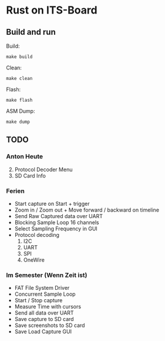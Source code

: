 # Rust on ITS-Board

## Build and run

Build:

`make build`

Clean:

`make clean`

Flash:

`make flash`

ASM Dump:

`make dump`

## TODO

### Anton Heute
2. Protocol Decoder Menu
3. SD Card Info

### Ferien
- Start capture on Start + trigger
- Zoom in / Zoom out + Move forward / backward on timeline
- Send Raw Captured data over UART
- Blocking Sample Loop 16 channels
- Select Sampling Frequency in GUI
- Protocol decoding
	1. I2C
	2. UART
	3. SPI
	4. OneWire

### Im Semester (Wenn Zeit ist)

- FAT File System Driver
- Concurrent Sample Loop
- Start / Stop capture
- Measure Time with cursors
- Send all data over UART
- Save capture to SD card
- Save screenshots to SD card
- Save Load Capture GUI
